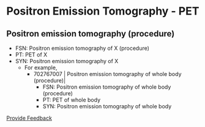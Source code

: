 # Positron Emission Tomography - PET

## Positron emission tomography (procedure)

* FSN: Positron emission tomography of X (procedure)
* PT: PET of X
* SYN: Positron emission tomography of X
  * For example,
    * 702767007 | Positron emission tomography of whole body (procedure)|
      * FSN: Positron emission tomography of whole body (procedure)
      * PT: PET of whole body
      * SYN: Positron emission tomography of whole body

<a href="https://docs.google.com/forms/d/e/1FAIpQLScTmbZIf0UEQwYDkY27EEWBkaiYkHSbR0_9DmFrMLXoQLyL7Q/viewform?usp=pp_url&#x26;entry.1767247133=SCT+Editorial+Guide&#x26;entry.670899847=Positron%20Emission%20Tomography%20-%20PET" class="button primary">Provide Feedback</a>
